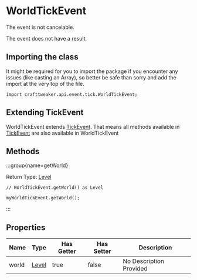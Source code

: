 # WorldTickEvent

The event is not cancelable.

The event does not have a result.

## Importing the class

It might be required for you to import the package if you encounter any issues (like casting an Array), so better be safe than sorry and add the import at the very top of the file.
```zenscript
import crafttweaker.api.event.tick.WorldTickEvent;
```


## Extending TickEvent

WorldTickEvent extends [TickEvent](/vanilla/api/event/tick/TickEvent). That means all methods available in [TickEvent](/vanilla/api/event/tick/TickEvent) are also available in WorldTickEvent

## Methods

:::group{name=getWorld}

Return Type: [Level](/vanilla/api/world/Level)

```zenscript
// WorldTickEvent.getWorld() as Level

myWorldTickEvent.getWorld();
```

:::


## Properties

| Name | Type | Has Getter | Has Setter | Description |
|------|------|------------|------------|-------------|
| world | [Level](/vanilla/api/world/Level) | true | false | No Description Provided |

